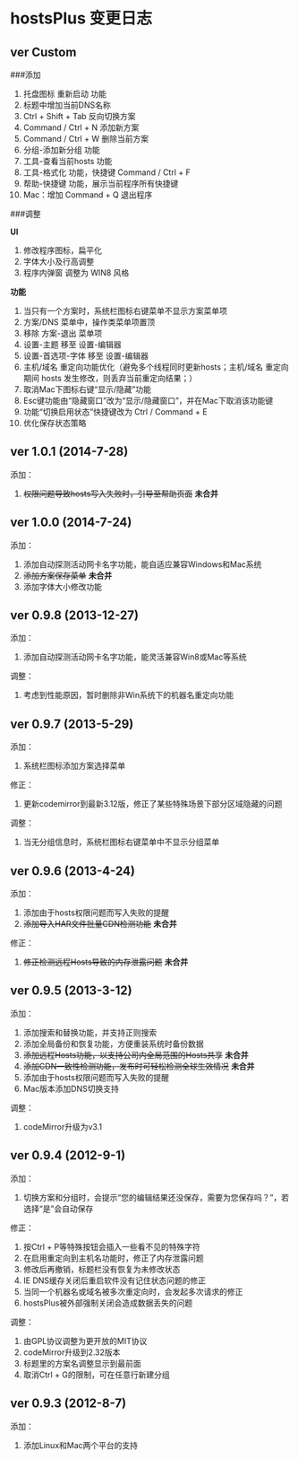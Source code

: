 hostsPlus 变更日志
====================

## ver Custom

###添加

1. 托盘图标 重新启动 功能
2. 标题中增加当前DNS名称
3. Ctrl + Shift + Tab 反向切换方案
4. Command / Ctrl + N 添加新方案
5. Command / Ctrl + W 删除当前方案
6. 分组-添加新分组 功能
7. 工具-查看当前hosts 功能
8. 工具-格式化 功能，快捷键 Command / Ctrl + F
9. 帮助-快捷键 功能，展示当前程序所有快捷键
10. Mac：增加 Command + Q 退出程序

###调整

**UI**

1. 修改程序图标，扁平化
2. 字体大小及行高调整
3. 程序内弹窗 调整为 WIN8 风格

**功能**

1. 当只有一个方案时，系统栏图标右键菜单不显示方案菜单项
2. 方案/DNS 菜单中，操作类菜单项置顶
3. 移除 方案-退出 菜单项
4. 设置-主题 移至 设置-编辑器
5. 设置-首选项-字体 移至 设置-编辑器
6. 主机/域名 重定向功能优化（避免多个线程同时更新hosts；主机/域名 重定向期间 hosts 发生修改，则丢弃当前重定向结果；）
7. 取消Mac下图标右键“显示/隐藏”功能
8. Esc键功能由“隐藏窗口”改为“显示/隐藏窗口”，并在Mac下取消该功能键
9. 功能“切换启用状态”快捷键改为 Ctrl / Command + E
10. 优化保存状态策略


## ver 1.0.1 (2014-7-28)

添加：

1. ~~权限问题导致hosts写入失败时，引导至帮助页面~~ **未合并**

## ver 1.0.0 (2014-7-24)

添加：

1. 添加自动探测活动网卡名字功能，能自适应兼容Windows和Mac系统
2. ~~添加方案保存菜单~~ **未合并**
3. 添加字体大小修改功能

## ver 0.9.8 (2013-12-27)

添加：

1. 添加自动探测活动网卡名字功能，能灵活兼容Win8或Mac等系统

调整：

1. 考虑到性能原因，暂时删除非Win系统下的机器名重定向功能

## ver 0.9.7 (2013-5-29)

添加：

1. 系统栏图标添加方案选择菜单

修正：

1. 更新codemirror到最新3.12版，修正了某些特殊场景下部分区域隐藏的问题

调整：

1. 当无分组信息时，系统栏图标右键菜单中不显示分组菜单

## ver 0.9.6 (2013-4-24)

添加：

1. 添加由于hosts权限问题而写入失败的提醒
2. ~~添加导入HAR文件批量CDN检测功能~~ **未合并**

修正：

1. ~~修正检测远程Hosts导致的内存泄露问题~~ **未合并**

## ver 0.9.5 (2013-3-12)

添加：

1. 添加搜索和替换功能，并支持正则搜索
2. 添加全局备份和恢复功能，方便重装系统时备份数据
3. ~~添加远程Hosts功能，以支持公司内全局范围的Hosts共享~~ **未合并**
4. ~~添加CDN一致性检测功能，发布时可轻松检测全球生效情况~~ **未合并**
5. 添加由于hosts权限问题而写入失败的提醒
6. Mac版本添加DNS切换支持

调整：

1. codeMirror升级为v3.1

## ver 0.9.4 (2012-9-1)

添加：

1. 切换方案和分组时，会提示“您的编辑结果还没保存，需要为您保存吗？”，若选择“是”会自动保存

修正：

1. 按Ctrl + P等特殊按钮会插入一些看不见的特殊字符
2. 在启用重定向到主机名功能时，修正了内存泄露问题
3. 修改后再撤销，标题栏没有恢复为未修改状态
4. IE DNS缓存关闭后重启软件没有记住状态问题的修正
5. 当同一个机器名或域名被多次重定向时，会发起多次请求的修正
6. hostsPlus被外部强制关闭会造成数据丢失的问题

调整：

1. 由GPL协议调整为更开放的MIT协议
2. codeMirror升级到2.32版本
3. 标题里的方案名调整显示到最前面
4. 取消Ctrl + G的限制，可在任意行新建分组


## ver 0.9.3 (2012-8-7)

添加：

1. 添加Linux和Mac两个平台的支持